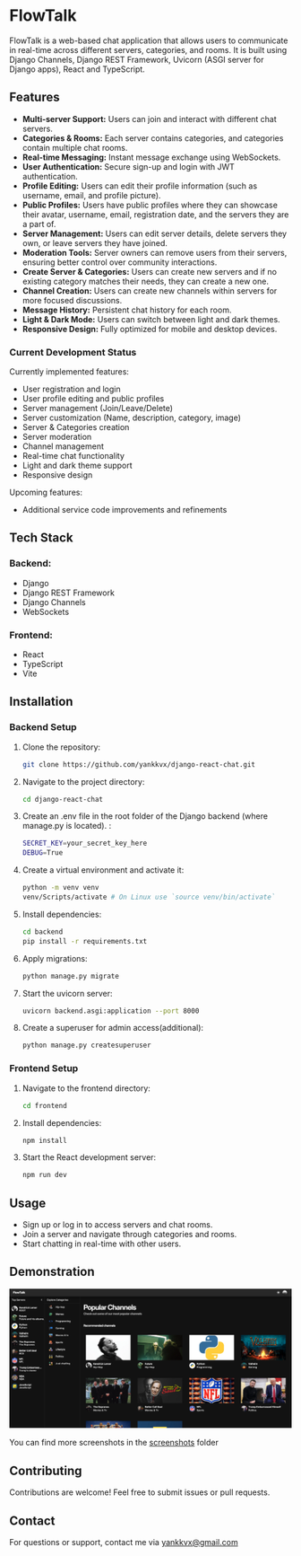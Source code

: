 # FlowTalk

FlowTalk is a web-based chat application that allows users to communicate in real-time across different servers, categories, and rooms. It is built using Django Channels, Django REST Framework, Uvicorn (ASGI server for Django apps), React and TypeScript.

## Features

- **Multi-server Support:** Users can join and interact with different chat servers.
- **Categories & Rooms:** Each server contains categories, and categories contain multiple chat rooms.
- **Real-time Messaging:** Instant message exchange using WebSockets.
- **User Authentication:** Secure sign-up and login with JWT authentication.
- **Profile Editing:** Users can edit their profile information (such as username, email, and profile picture).
- **Public Profiles:** Users have public profiles where they can showcase their avatar, username, email, registration date, and the servers they are a part of.
- **Server Management:** Users can edit server details, delete servers they own, or leave servers they have joined.
- **Moderation Tools:** Server owners can remove users from their servers, ensuring better control over community interactions.
- **Create Server & Categories:** Users can create new servers and if no existing category matches their needs, they can create a new one.
- **Channel Creation:** Users can create new channels within servers for more focused discussions.
- **Message History:** Persistent chat history for each room.
- **Light & Dark Mode:** Users can switch between light and dark themes.
- **Responsive Design:** Fully optimized for mobile and desktop devices.

### Current Development Status

Currently implemented features:
- User registration and login
- User profile editing and public profiles
- Server management (Join/Leave/Delete)
- Server customization (Name, description, category, image)
- Server & Categories creation
- Server moderation
- Channel management
- Real-time chat functionality
- Light and dark theme support
- Responsive design

Upcoming features:
- Additional service code improvements and refinements

## Tech Stack

### Backend:
- Django
- Django REST Framework
- Django Channels
- WebSockets

### Frontend:
- React
- TypeScript
- Vite

## Installation

### Backend Setup

1. Clone the repository:
   ```sh
   git clone https://github.com/yankkvx/django-react-chat.git
   ```
2. Navigate to the project directory:
   ```sh
   cd django-react-chat
   ```
3. Create an .env file in the root folder of the Django backend (where manage.py is located). :
   ```sh
   SECRET_KEY=your_secret_key_here
   DEBUG=True
   ```
4. Create a virtual environment and activate it:
   ```sh
   python -m venv venv
   venv/Scripts/activate # On Linux use `source venv/bin/activate`
   ```
5. Install dependencies:
   ```sh
   cd backend
   pip install -r requirements.txt
   ```
6. Apply migrations:
   ```sh
   python manage.py migrate
   ```
7. Start the uvicorn server:
   ```sh
   uvicorn backend.asgi:application --port 8000
   ```
8. Create a superuser for admin access(additional):
   ```sh
   python manage.py createsuperuser 
   ```

### Frontend Setup

1. Navigate to the frontend directory:
   ```sh
   cd frontend
   ```
2. Install dependencies:
   ```sh
   npm install
   ```
3. Start the React development server:
   ```sh
   npm run dev
   ```

## Usage

- Sign up or log in to access servers and chat rooms.
- Join a server and navigate through categories and rooms.
- Start chatting in real-time with other users.

## Demonstration

![HomePage Screenshot](screenshots/HomeScreen_dark.png)

You can find more screenshots in the [screenshots](screenshots) folder

## Contributing

Contributions are welcome! Feel free to submit issues or pull requests.

## Contact

For questions or support, contact me via [yankkvx@gmail.com](mailto:yankkvx@gmail.com)